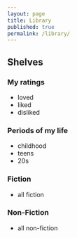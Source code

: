 ```yaml
---
layout: page
title: Library
published: true
permalink: /library/
---
```



## Shelves

### My ratings

* loved
* liked
* disliked

### Periods of my life

* childhood
* teens
* 20s

### Fiction

* all fiction

### Non-Fiction

* all non-fiction

